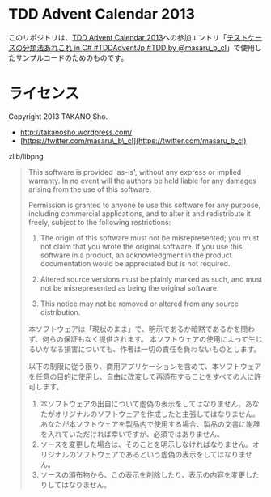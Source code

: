 ﻿TDD Advent Calendar 2013
========

このリポジトリは、[TDD Advent Calendar 2013](https://github.com/masaru-b-cl/TDDAdventJp2013.git)への参加エントリ「[テストケースの分類法あれこれ in C# #TDDAdventJp #TDD by @masaru_b_cl](http://takanosho.wordpress.com/2013/12/09/tdd-advent-calendar-2013/)」で使用したサンプルコードのためのものです。

# ライセンス
Copyright 2013 TAKANO Sho.

- http://takanosho.wordpress.com/
- [https://twitter.com/masaru\_b\_cl](https://twitter.com/masaru_b_cl)

zlib/libpng

> This software is provided 'as-is', without any express or implied warranty. In no event will the authors be held liable for any damages arising from the use of this software.
> 
> Permission is granted to anyone to use this software for any purpose, including commercial applications, and to alter it and redistribute it freely, subject to the following restrictions:
> 
> 1. The origin of this software must not be misrepresented; you must not claim that you wrote the original software. If you use this software in a product, an acknowledgment in the product documentation would be appreciated but is not required.
> 
> 2. Altered source versions must be plainly marked as such, and must not be misrepresented as being the original software.
> 
> 3. This notice may not be removed or altered from any source distribution.
> 
> 
> 本ソフトウェアは「現状のまま」で、明示であるか暗黙であるかを問わず、何らの保証もなく提供されます。 本ソフトウェアの使用によって生じるいかなる損害についても、作者は一切の責任を負わないものとします。
> 
> 以下の制限に従う限り、商用アプリケーションを含めて、本ソフトウェアを任意の目的に使用し、自由に改変して再頒布することをすべての人に許可します。
> 
> 1. 本ソフトウェアの出自について虚偽の表示をしてはなりません。あなたがオリジナルのソフトウェアを作成したと主張してはなりません。 あなたが本ソフトウェアを製品内で使用する場合、製品の文書に謝辞を入れていただければ幸いですが、必須ではありません。
> 2. ソースを変更した場合は、そのことを明示しなければなりません。オリジナルのソフトウェアであるという虚偽の表示をしてはなりません。
> 3. ソースの頒布物から、この表示を削除したり、表示の内容を変更したりしてはなりません。
